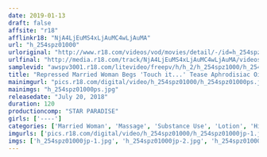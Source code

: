 ```yaml
---
date: 2019-01-13
draft: false
affsite: "r18"
afflinkr18: "NjA4LjEuMS4xLjAuMC4wLjAuMA"
url: "h_254spz01000"
urloriginal: "http://www.r18.com/videos/vod/movies/detail/-/id=h_254spz01000"
urlfinal: "http://media.r18.com/track/NjA4LjEuMS4xLjAuMC4wLjAuMA/videos/vod/movies/detail/-/id=h_254spz01000"
samplevid: "awspv3001.r18.com/litevideo/freepv/h/h_2/h_254spz1000/h_254spz1000_dmb_w.mp4"
title: "Repressed Married Woman Begs 'Touch it...' Tease Aphrodisiac Oil Massage Shop"
mainimgurl: "pics.r18.com/digital/video/h_254spz01000/h_254spz01000ps.jpg"
mainimgs: "h_254spz01000ps.jpg"
releasedate: "July 20, 2018"
duration: 120
productioncomp: "STAR PARADISE"
girls: ['----']
categories: ['Married Woman', 'Massage', 'Substance Use', 'Lotion', 'Hi-Def']
imgurls: ['pics.r18.com/digital/video/h_254spz01000/h_254spz01000jp-1.jpg', 'pics.r18.com/digital/video/h_254spz01000/h_254spz01000jp-2.jpg', 'pics.r18.com/digital/video/h_254spz01000/h_254spz01000jp-3.jpg', 'pics.r18.com/digital/video/h_254spz01000/h_254spz01000jp-4.jpg', 'pics.r18.com/digital/video/h_254spz01000/h_254spz01000jp-5.jpg', 'pics.r18.com/digital/video/h_254spz01000/h_254spz01000jp-6.jpg', 'pics.r18.com/digital/video/h_254spz01000/h_254spz01000jp-7.jpg', 'pics.r18.com/digital/video/h_254spz01000/h_254spz01000jp-8.jpg', 'pics.r18.com/digital/video/h_254spz01000/h_254spz01000jp-9.jpg', 'pics.r18.com/digital/video/h_254spz01000/h_254spz01000jp-10.jpg', 'pics.r18.com/digital/video/h_254spz01000/h_254spz01000jp-11.jpg', 'pics.r18.com/digital/video/h_254spz01000/h_254spz01000jp-12.jpg', 'pics.r18.com/digital/video/h_254spz01000/h_254spz01000jp-13.jpg', 'pics.r18.com/digital/video/h_254spz01000/h_254spz01000jp-14.jpg', 'pics.r18.com/digital/video/h_254spz01000/h_254spz01000jp-15.jpg', 'pics.r18.com/digital/video/h_254spz01000/h_254spz01000jp-16.jpg', 'pics.r18.com/digital/video/h_254spz01000/h_254spz01000jp-17.jpg', 'pics.r18.com/digital/video/h_254spz01000/h_254spz01000jp-18.jpg', 'pics.r18.com/digital/video/h_254spz01000/h_254spz01000jp-19.jpg', 'pics.r18.com/digital/video/h_254spz01000/h_254spz01000jp-20.jpg']
imgs: ['h_254spz01000jp-1.jpg', 'h_254spz01000jp-2.jpg', 'h_254spz01000jp-3.jpg', 'h_254spz01000jp-4.jpg', 'h_254spz01000jp-5.jpg', 'h_254spz01000jp-6.jpg', 'h_254spz01000jp-7.jpg', 'h_254spz01000jp-8.jpg', 'h_254spz01000jp-9.jpg', 'h_254spz01000jp-10.jpg', 'h_254spz01000jp-11.jpg', 'h_254spz01000jp-12.jpg', 'h_254spz01000jp-13.jpg', 'h_254spz01000jp-14.jpg', 'h_254spz01000jp-15.jpg', 'h_254spz01000jp-16.jpg', 'h_254spz01000jp-17.jpg', 'h_254spz01000jp-18.jpg', 'h_254spz01000jp-19.jpg', 'h_254spz01000jp-20.jpg']
---
```

